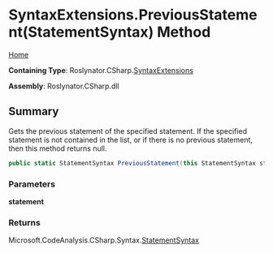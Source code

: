 # SyntaxExtensions\.PreviousStatement\(StatementSyntax\) Method

[Home](../../../../README.md)

**Containing Type**: Roslynator\.CSharp\.[SyntaxExtensions](../README.md)

**Assembly**: Roslynator\.CSharp\.dll

## Summary

Gets the previous statement of the specified statement\.
If the specified statement is not contained in the list, or if there is no previous statement, then this method returns null\.

```csharp
public static StatementSyntax PreviousStatement(this StatementSyntax statement)
```

### Parameters

**statement**

### Returns

Microsoft\.CodeAnalysis\.CSharp\.Syntax\.[StatementSyntax](https://docs.microsoft.com/en-us/dotnet/api/microsoft.codeanalysis.csharp.syntax.statementsyntax)

